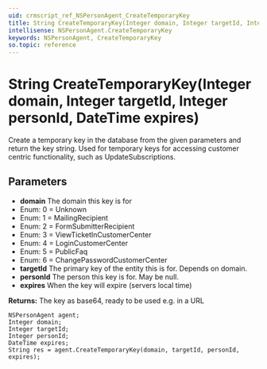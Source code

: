 ```yaml
---
uid: crmscript_ref_NSPersonAgent_CreateTemporaryKey
title: String CreateTemporaryKey(Integer domain, Integer targetId, Integer personId, DateTime expires)
intellisense: NSPersonAgent.CreateTemporaryKey
keywords: NSPersonAgent, CreateTemporaryKey
so.topic: reference
---
```


# String CreateTemporaryKey(Integer domain, Integer targetId, Integer personId, DateTime expires)

Create a temporary key in the database from the given parameters and return the key string. Used for temporary keys for accessing customer centric functionality, such as UpdateSubscriptions.

## Parameters

* **domain** The domain this key is for
* Enum: 0 = Unknown
* Enum: 1 = MailingRecipient
* Enum: 2 = FormSubmitterRecipient
* Enum: 3 = ViewTicketInCustomerCenter
* Enum: 4 = LoginCustomerCenter
* Enum: 5 = PublicFaq
* Enum: 6 = ChangePasswordCustomerCenter
* **targetId** The primary key of the entity this is for. Depends on domain.
* **personId** The person this key is for. May be null.
* **expires** When the key will expire (servers local time)

**Returns:** The key as base64, ready to be used e.g. in a URL

```crmscript
NSPersonAgent agent;
Integer domain;
Integer targetId;
Integer personId;
DateTime expires;
String res = agent.CreateTemporaryKey(domain, targetId, personId, expires);
```

